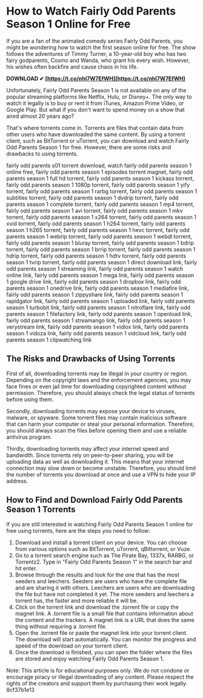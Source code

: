# How to Watch Fairly Odd Parents Season 1 Online for Free
 
If you are a fan of the animated comedy series Fairly Odd Parents, you might be wondering how to watch the first season online for free. The show follows the adventures of Timmy Turner, a 10-year-old boy who has two fairy godparents, Cosmo and Wanda, who grant his every wish. However, his wishes often backfire and cause chaos in his life.
 
**DOWNLOAD ✔ [https://t.co/nhI7W7EfWH](https://t.co/nhI7W7EfWH)**


 
Unfortunately, Fairly Odd Parents Season 1 is not available on any of the popular streaming platforms like Netflix, Hulu, or Disney+. The only way to watch it legally is to buy or rent it from iTunes, Amazon Prime Video, or Google Play. But what if you don't want to spend money on a show that aired almost 20 years ago?
 
That's where torrents come in. Torrents are files that contain data from other users who have downloaded the same content. By using a torrent client, such as BitTorrent or uTorrent, you can download and watch Fairly Odd Parents Season 1 for free. However, there are some risks and drawbacks to using torrents.
 
fairly odd parents s01 torrent download,  watch fairly odd parents season 1 online free,  fairly odd parents season 1 episodes torrent magnet,  fairly odd parents season 1 full hd torrent,  fairly odd parents season 1 kickass torrent,  fairly odd parents season 1 1080p torrent,  fairly odd parents season 1 yify torrent,  fairly odd parents season 1 rarbg torrent,  fairly odd parents season 1 subtitles torrent,  fairly odd parents season 1 dvdrip torrent,  fairly odd parents season 1 complete torrent,  fairly odd parents season 1 mp4 torrent,  fairly odd parents season 1 avi torrent,  fairly odd parents season 1 mkv torrent,  fairly odd parents season 1 x264 torrent,  fairly odd parents season 1 xvid torrent,  fairly odd parents season 1 h264 torrent,  fairly odd parents season 1 h265 torrent,  fairly odd parents season 1 hevc torrent,  fairly odd parents season 1 webrip torrent,  fairly odd parents season 1 webdl torrent,  fairly odd parents season 1 bluray torrent,  fairly odd parents season 1 bdrip torrent,  fairly odd parents season 1 brrip torrent,  fairly odd parents season 1 hdrip torrent,  fairly odd parents season 1 hdtv torrent,  fairly odd parents season 1 tvrip torrent,  fairly odd parents season 1 direct download link,  fairly odd parents season 1 streaming link,  fairly odd parents season 1 watch online link,  fairly odd parents season 1 mega link,  fairly odd parents season 1 google drive link,  fairly odd parents season 1 dropbox link,  fairly odd parents season 1 onedrive link,  fairly odd parents season 1 mediafire link,  fairly odd parents season 1 zippyshare link,  fairly odd parents season 1 rapidgator link,  fairly odd parents season 1 uploaded link,  fairly odd parents season 1 turbobit link,  fairly odd parents season 1 nitroflare link,  fairly odd parents season 1 filefactory link,  fairly odd parents season 1 openload link,  fairly odd parents season 1 streamango link,  fairly odd parents season 1 verystream link,  fairly odd parents season 1 vidlox link,  fairly odd parents season 1 vidoza link,  fairly odd parents season 1 vidcloud link,  fairly odd parents season 1 clipwatching link
 
## The Risks and Drawbacks of Using Torrents
 
First of all, downloading torrents may be illegal in your country or region. Depending on the copyright laws and the enforcement agencies, you may face fines or even jail time for downloading copyrighted content without permission. Therefore, you should always check the legal status of torrents before using them.
 
Secondly, downloading torrents may expose your device to viruses, malware, or spyware. Some torrent files may contain malicious software that can harm your computer or steal your personal information. Therefore, you should always scan the files before opening them and use a reliable antivirus program.
 
Thirdly, downloading torrents may affect your internet speed and bandwidth. Since torrents rely on peer-to-peer sharing, you will be uploading data as well as downloading it. This means that your internet connection may slow down or become unstable. Therefore, you should limit the number of torrents you download at once and use a VPN to hide your IP address.
 
## How to Find and Download Fairly Odd Parents Season 1 Torrents
 
If you are still interested in watching Fairly Odd Parents Season 1 online for free using torrents, here are the steps you need to follow:
 
1. Download and install a torrent client on your device. You can choose from various options such as BitTorrent, uTorrent, qBittorrent, or Vuze.
2. Go to a torrent search engine such as The Pirate Bay, 1337x, RARBG, or Torrentz2. Type in "Fairly Odd Parents Season 1" in the search bar and hit enter.
3. Browse through the results and look for the one that has the most seeders and leechers. Seeders are users who have the complete file and are sharing it with others. Leechers are users who are downloading the file but have not completed it yet. The more seeders and leechers a torrent has, the faster and more reliable it will be.
4. Click on the torrent link and download the .torrent file or copy the magnet link. A .torrent file is a small file that contains information about the content and the trackers. A magnet link is a URL that does the same thing without requiring a .torrent file.
5. Open the .torrent file or paste the magnet link into your torrent client. The download will start automatically. You can monitor the progress and speed of the download on your torrent client.
6. Once the download is finished, you can open the folder where the files are stored and enjoy watching Fairly Odd Parents Season 1.

Note: This article is for educational purposes only. We do not condone or encourage piracy or illegal downloading of any content. Please respect the rights of the creators and support them by purchasing their work legally.
 8cf37b1e13
 
